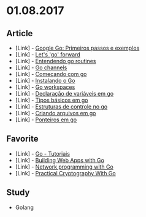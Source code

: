 # 01.08.2017

## Article

- \[Link\] - [Google Go: Primeiros passos e exemplos](http://victorserta.com.br/blog/2009/11/16/google-go-primeiros-passos-e-exemplos/)
- \[Link\] - [Let's 'go' forward](https://rafaelomarques.wordpress.com/2014/09/10/lets-go-forward/)
- \[Link\] - [Entendendo go routines](https://rafaelomarques.wordpress.com/2014/09/11/entendendo-go-routines/)
- \[Link\] - [Go channels](https://rafaelomarques.wordpress.com/2014/09/13/go-channels/)
- \[Link\] - [Começando com go](https://rafaelomarques.wordpress.com/2015/06/20/comecando-com-go/)
- \[Link\] - [Instalando o Go](https://rafaelomarques.wordpress.com/2015/06/20/instalando-o-go/)
- \[Link\] - [Go workspaces](https://rafaelomarques.wordpress.com/2015/06/20/go-workspaces/)
- \[Link\] - [Declaração de variáveis em go](https://rafaelomarques.wordpress.com/2015/06/21/declaracao-de-variaveis-em-go/)
- \[Link\] - [Tipos básicos em go](https://rafaelomarques.wordpress.com/2015/06/21/tipos-basicos-em-go/)
- \[Link\] - [Estruturas de controle no go](https://rafaelomarques.wordpress.com/2015/06/21/estruturas-de-controle-no-go/)
- \[Link\] - [Criando arquivos em go](https://rafaelomarques.wordpress.com/2015/06/21/criando-arquivos-em-go/)
- \[Link\] - [Ponteiros em go](https://rafaelomarques.wordpress.com/2015/06/21/ponteiros-em-go/)


## Favorite

- \[Link\] - [Go - Tutoriais](http://tutorial.danielmazza.info/go)
- \[Link\] - [Building Web Apps with Go](https://codegangsta.gitbooks.io/building-web-apps-with-go/content/)
- \[Link\] - [Network programming with Go](https://jan.newmarch.name/go/)
- \[Link\] - [Practical Cryptography With Go](https://leanpub.com/gocrypto/read)


## Study

- Golang
